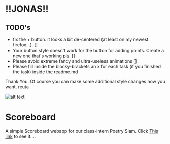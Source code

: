 # !!JONAS!!

## TODO's
- fix the + button. it looks a bit de-centered (at least on my newest firefox...). []
- Your button style doesn't work for the button for adding points. Create a new one that's working pls. []
- Please avoid extreme fancy and ultra-useless animations []
- Please fill inside the blocky-brackets an x for each task (if you finished the task) inside the readme.md

Thank You. Of course you can make some additional style changes how you want. 
reuta

![alt text](http://www.vanilla-js.com/assets/button.png)

# Scoreboard
A simple Scoreboard webapp for our class-intern Poetry Slam.
Click [This link](http://reuta.github.io/scoreboard) to see it....
